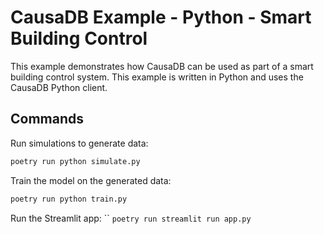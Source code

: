 # CausaDB Example - Python - Smart Building Control

This example demonstrates how CausaDB can be used as part of a smart building control system. This example is written in Python and uses the CausaDB Python client.

## Commands

Run simulations to generate data:
```bash
poetry run python simulate.py
```

Train the model on the generated data:
```bash
poetry run python train.py
```

Run the Streamlit app:
``
`poetry run streamlit run app.py`
